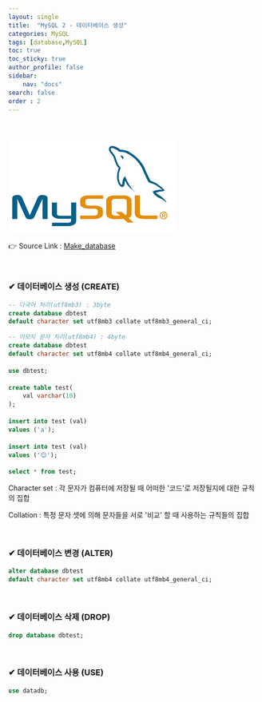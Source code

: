 ```yaml
---
layout: single
title:  "MySQL 2 - 데이터베이스 생성"
categories: MySQL
tags: [database,MySQL]
toc: true
toc_sticky: true
author_profile: false
sidebar:
    nav: "docs"
search: false
order : 2
---
```


<br>

![image-20220322031630012](../../../images/db/image-20220322031630012.png)

👉 Source Link : [Make_database](https://github.com/Jaehwany/Database/blob/036dc94a641e1156a4abbb18f3fbbba3a5cc7168/1.%20basic/1.%20database_make.sql)

<br>

### ✔ 데이터베이스 생성 (CREATE)



``` sql
-- 다국어 처리(utf8mb3) : 3byte
create database dbtest
default character set utf8mb3 collate utf8mb3_general_ci;
```

``` sql
-- 이모지 문자 처리(utf8mb4) : 4byte
create database dbtest
default character set utf8mb4 collate utf8mb4_general_ci;

use dbtest;

create table test(
	val varchar(10)
);

insert into test (val)
values ('a');

insert into test (val)
values ('😊');

select * from test;
```

Character set : 각 문자가 컴퓨터에 저장될 때 어떠한 '코드'로 저장될지에 대한 규칙의 집합

Collation : 특정 문자 셋에 의해 문자들을 서로 '비교' 할 때 사용하는 규칙들의 집합

<br>

### ✔ 데이터베이스 변경 (ALTER)

``` sql
alter database dbtest
default character set utf8mb4 collate utf8mb4_general_ci;
```

<br>

### ✔ 데이터베이스 삭제 (DROP)

``` sql
drop database dbtest;
```

<br>

### ✔ 데이터베이스 사용 (USE)

``` sql
use datadb;
```
